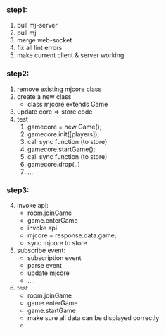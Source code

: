 ### step1:
1. pull mj-server
2. pull mj
3. merge web-socket
4. fix all lint errors
5. make current client & server working

### step2:
1. remove existing mjcore class
2. create a new class
     - class mjcore extends Game
3. update core => store code
4. test
   1. gamecore = new Game();
   2. gamecore.init([players]);
   3. call sync function (to store)
   4. gamecore.startGame();
   5. call sync function (to store)
   6. gamecore.drop(..)
   7. ...

### step3:
4. invoke api:
    - room.joinGame
    - game.enterGame
    - invoke api
    - mjcore = response.data.game;
    - sync mjcore to store
5. subscribe event:
   - subscription event
   - parse event
   - update mjcore
   - ...
6. test
    - room.joinGame
    - game.enterGame
    - game.startGame
    - make sure all data can be displayed correctly
    -

